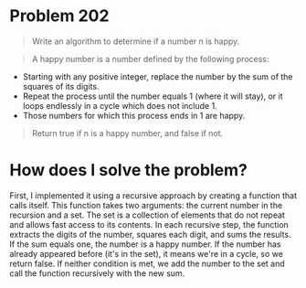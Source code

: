 # Problem 202

> Write an algorithm to determine if a number n is happy.

> A happy number is a number defined by the following process:

- Starting with any positive integer, replace the number by the sum of the squares of its digits.
- Repeat the process until the number equals 1 (where it will stay), or it loops endlessly in a cycle which does not include 1.
- Those numbers for which this process ends in 1 are happy.

> Return true if n is a happy number, and false if not.

# How does I solve the problem?

First, I implemented it using a recursive approach by creating a function that calls itself. This function takes two arguments: the current number in the recursion and a set. The set is a collection of elements that do not repeat and allows fast access to its contents. In each recursive step, the function extracts the digits of the number, squares each digit, and sums the results. If the sum equals one, the number is a happy number. If the number has already appeared before (it's in the set), it means we're in a cycle, so we return false. If neither condition is met, we add the number to the set and call the function recursively with the new sum.
